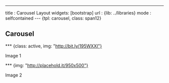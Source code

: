 ---
title  : Carousel Layout
widgets: [bootstrap]
url    : {lib: ../libraries}
mode   : selfcontained
--- {tpl: carousel, class: span12}

## Carousel


*** {class: active, img: "http://bit.ly/195WXXI"}

Image 1

*** {img: "http://placehold.it/950x500"}

Image 2

